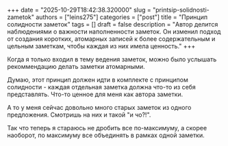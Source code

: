+++
date        = "2025-10-29T18:42:38.320000"
slug        = "printsip-solidnosti-zametok"
authors     = ["leins275"]
categories  = ["post"]
title       = "Принцип солидности заметок"
tags        = []
draft       = false
description = "Автор делится наблюдениями о важности наполненности заметок. Он изменил подход от создания коротких, атомарных записей к более содержательным и цельным заметкам, чтобы каждая из них имела ценность."
+++

Когда я только входил в тему ведения заметок, можно было услышать рекоммендацию делать заметки атомарными. 

Думаю, этот принцип должен идти в комплекте с принципом солидности - каждая отдельная заметка должна что-то из себя представлять. Что-то ценное для меня как автора заметки. 

А то у меня сейчас довольно много старых заметок из одного предложения. Смотришь на них и такой "и чо?!".

Так что теперь я стараюсь не дробить все по-максимуму, а скорее наоборот, по максимуму все объединять в рамках одной заметки.
  
